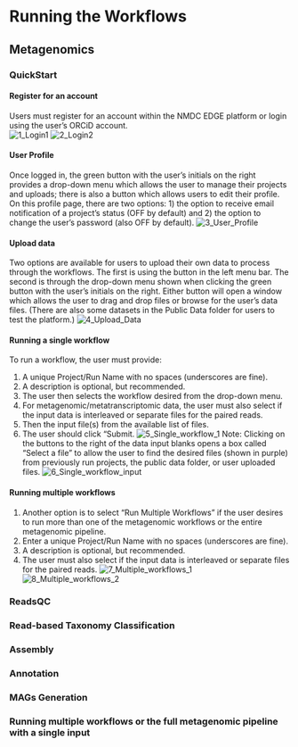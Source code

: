 #  Running the Workflows

## Metagenomics

### QuickStart
#### Register for an account 
Users must register for an account within the NMDC EDGE platform or login using the user’s ORCiD account.  
![1_Login1](https://user-images.githubusercontent.com/10235220/156612523-aba07096-a5c6-42fd-a972-8312fb138fcd.jpeg)
![2_Login2](https://user-images.githubusercontent.com/10235220/156612527-87c16b4c-1c42-4d11-9995-a3036ed81fe3.jpeg)
#### User Profile
Once logged in, the green button with the user’s initials on the right provides a drop-down menu which allows the user to manage their projects and uploads; there is also a button which allows users to edit their profile. On this profile page, there are two options: 1) the option to receive email notification of a project’s status (OFF by default) and 2) the option to change the user’s password (also OFF by default).
![3_User_Profile](https://user-images.githubusercontent.com/10235220/156614511-69517d6f-6b67-452a-a4fb-f0fe02fbce22.jpeg)
#### Upload data
Two options are available for users to upload their own data to process through the workflows. The first is using the button in the left menu bar. The second is through the drop-down menu shown when clicking the green button with the user’s initials on the right. Either button will open a window which allows the user to drag and drop files or browse for the user’s data files. (There are also some datasets in the Public Data folder for users to test the platform.) 
![4_Upload_Data](https://user-images.githubusercontent.com/10235220/156614797-aebee17d-c738-43c9-818e-09a9cb2a958e.jpeg)
#### Running a single workflow 
To run a workflow, the user must provide:
1.	A unique Project/Run Name with no spaces (underscores are fine).
2.	A description is optional, but recommended.
3.	The user then selects the workflow desired from the drop-down menu.
4.	For metagenomic/metatranscriptomic data, the user must also select if the input data is interleaved or separate files for the paired reads.
5.	Then the input file(s) from the available list of files. 
6.	The user should click “Submit.
![5_Single_workflow_1](https://user-images.githubusercontent.com/10235220/156614921-a1ab271b-6575-401c-b095-c06c455a6c72.jpeg)
Note: Clicking on the buttons to the right of the data input blanks opens a box called “Select a file” to allow the user 
to find the desired files (shown in purple) from previously run projects, the public data folder, or user uploaded files. 
![6_Single_workflow_input](https://user-images.githubusercontent.com/10235220/156614996-b63729be-1eee-493e-a01c-4ea4013aa091.jpeg)
#### Running multiple workflows
1.	Another option is to select “Run Multiple Workflows” if the user desires to run more than one of the metagenomic workflows or the entire metagenomic pipeline. 
2.	Enter a unique Project/Run Name with no spaces (underscores are fine).
3.	A description is optional, but recommended.
4.	The user must also select if the input data is interleaved or separate files for the paired reads.
![7_Multiple_workflows_1](https://user-images.githubusercontent.com/10235220/156615117-4d691332-1573-4cd8-a26e-40b4d0852f06.jpeg)
![8_Multiple_workflows_2](https://user-images.githubusercontent.com/10235220/156615201-0cac2cfa-187e-4e95-adcd-ae8a14158a6d.jpeg)


### ReadsQC


### Read-based Taxonomy Classification

### Assembly

### Annotation

### MAGs Generation

### Running multiple workflows or the full metagenomic pipeline with a single input
